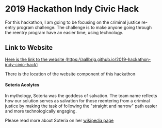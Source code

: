 # 2019 Hackathon Indy Civic Hack

For this hackathon, I am going to be focusing on the criminal justice re-entry program challenge. The challenge is to make anyone going through the reentry program have an easier time, using technology.

## Link to Website

[Here is the link to the website (https://aallbrig.github.io/2019-hackathon-indy-civic-hack)](https://aallbrig.github.io/2019-hackathon-indy-civic-hack)

There is the location of the website component of this hackathon

#### Soteria Acolytes

In mythology, Soteria was the goddess of salvation. The team name reflects how our solution serves as salvation for those reentering from a criminal justice by making the task of following the "straight and narrow" path easier and more technologically engaging.

Please read more about Soteria on her [wikipedia page](https://en.wikipedia.org/wiki/Soteria_(mythology))
